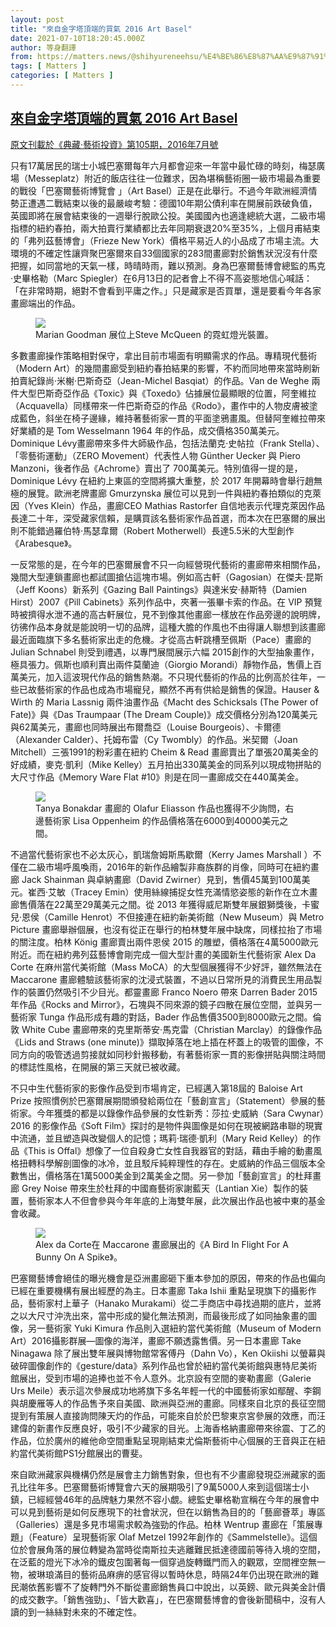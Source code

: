 ```yaml
---
layout: post
title: "來自金字塔頂端的買氣 2016 Art Basel"
date: 2021-07-10T18:20:45.000Z
author: 等身翻譯
from: https://matters.news/@shihyureneehsu/%E4%BE%86%E8%87%AA%E9%87%91%E5%AD%97%E5%A1%94%E9%A0%82%E7%AB%AF%E7%9A%84%E8%B2%B7%E6%B0%A3-2016-art-basel-bafyreigi363mzllu5hgwihh6oeink2atdcqnujzgudlxkh7p4evn73fsmi
tags: [ Matters ]
categories: [ Matters ]
---
```

<!--1625941245000-->
[來自金字塔頂端的買氣 2016 Art Basel](https://matters.news/@shihyureneehsu/%E4%BE%86%E8%87%AA%E9%87%91%E5%AD%97%E5%A1%94%E9%A0%82%E7%AB%AF%E7%9A%84%E8%B2%B7%E6%B0%A3-2016-art-basel-bafyreigi363mzllu5hgwihh6oeink2atdcqnujzgudlxkh7p4evn73fsmi)
------

<div>
<p><a href="http://reading.udn.com/v2/magDesc.do?id=95466" target="_blank">原文刊載於《典藏‧藝術投資》第105期，2016年7月號</a></p><p>只有17萬居民的瑞士小城巴塞爾每年六月都會迎來一年當中最忙碌的時刻，梅瑟廣場（Messeplatz）附近的飯店往往一位難求，因為堪稱藝術圈一級市場最為重要的戰役「巴塞爾藝術博覽會 」（Art Basel）正是在此舉行。不過今年歐洲經濟情勢正遭遇二戰結束以後的最嚴峻考驗：德國10年期公債利率在開展前跌破負值，英國即將在展會結束後的一週舉行脫歐公投。美國國內也適逢總統大選，二級市場指標的紐約春拍，兩大拍賣行業績都比去年同期衰退20%至35%，上個月甫結束的「弗列茲藝博會」（Frieze New York）價格平易近人的小品成了市場主流。大環境的不確定性讓齊聚巴塞爾來自33個國家的283間畫廊對於銷售狀況沒有什麼把握，如同當地的天氣一樣，時晴時雨，難以預測。身為巴塞爾藝博會總監的馬克·史畢格勒（Marc Spiegler）在6月13日的記者會上不得不高姿態地信心喊話：「在非常時期，絕對不會看到平庸之作。」只是藏家是否買單，還是要看今年各家畫廊端出的作品。</p><figure class="image"><img src="https://assets.matters.news/embed/8e01c518-a375-4cd8-abef-2c9de16c1cdf.jpeg" data-asset-id="8e01c518-a375-4cd8-abef-2c9de16c1cdf" referrerpolicy="no-referrer"><figcaption><span>Marian Goodman 展位上Steve McQueen 的霓虹燈光裝置。</span></figcaption></figure><p>多數畫廊操作策略相對保守，拿出目前市場面有明顯需求的作品。專精現代藝術（Modern Art）的幾間畫廊受到紐約春拍結果的影響，不約而同地帶來當時刷新拍賣紀錄尚·米榭·巴斯奇亞（Jean-Michel Basqiat）的作品。Van de Weghe 兩件大型巴斯奇亞作品《Toxic》與《Toxedo》佔據展位最顯眼的位置，阿奎維拉（Acquavella）同樣帶來一件巴斯奇亞的作品《Rodo》，畫作中的人物皮膚被塗成藍色，斜坐在椅子邊緣，維持著藝術家一貫的平面塗鴉畫風。但替阿奎維拉帶來好業績的是 Tom Wesselmann 1964 年的作品，成交價格350萬美元。Dominique Lévy畫廊帶來多件大師級作品，包括法蘭克·史帖拉（Frank Stella）、「零藝術運動」（ZERO Movement）代表性人物 Günther Uecker 與 Piero Manzoni，後者作品《Achrome》賣出了 700萬美元。特別值得一提的是，Dominique Lévy 在紐約上東區的空間將擴大重整，於 2017 年開幕時會舉行趙無極的展覽。歐洲老牌畫廊 Gmurzynska 展位可以見到一件與紐約春拍類似的克萊因（Yves Klein）作品，畫廊CEO Mathias Rastorfer 自信地表示代理克萊因作品長達二十年，深受藏家信賴，是購買該名藝術家作品首選，而本次在巴塞爾的展出則不能錯過羅伯特·馬瑟韋爾（Robert Motherwell）長達5.5米的大型創作《Arabesque》。</p><p>一反常態的是，在今年的巴塞爾展會不只一向經營現代藝術的畫廊帶來相關作品，幾間大型連鎖畫廊也都試圖搶佔這塊市場。例如高古軒（Gagosian）在傑夫·昆斯（Jeff Koons）新系列《Gazing Ball Paintings》與達米安·赫斯特（Damien Hirst）2007《Pill Cabinets》系列作品中，夾著一張畢卡索的作品。在 VIP 預覽時被擠得水泄不通的高古軒展位，見不到像其他畫廊一樣放在作品旁邊的說明牌，彷彿作品本身就是能說明一切的品牌，這種大膽的作風也不由得讓人聯想到該畫廊最近面臨旗下多名藝術家出走的危機。才從高古軒跳槽至佩斯（Pace）畫廊的 Julian Schnabel 則受到禮遇，以專門展間展示六幅 2015創作的大型抽象畫作，極具張力。佩斯也順利賣出兩件莫蘭迪（Giorgio Morandi）靜物作品，售價上百萬美元，加入這波現代作品的銷售熱潮。不只現代藝術的作品的比例高於往年，一些已故藝術家的作品也成為市場寵兒，顯然不再有供給是銷售的保證。Hauser & Wirth 的 Maria Lassnig 兩件油畫作品《Macht des Schicksals (The Power of Fate)》與《Das Traumpaar (The Dream Couple)》成交價格分別為120萬美元與62萬美元，畫廊也同時展出布爾喬亞（Louise Bourgeois）、卡爾德（Alexander Calder）、托姆布雷（Cy Twombly）的作品。米契爾（Joan Mitchell）三張1991的粉彩畫在紐約 Cheim & Read 畫廊賣出了單張20萬美金的好成績，麥克·凱利（Mike Kelley）五月拍出330萬美金的同系列以現成物拼貼的大尺寸作品《Memory Ware Flat #10》則是在同一畫廊成交在440萬美金。</p><figure class="image"><img src="https://assets.matters.news/embed/d7df6034-c071-4ea9-9980-150756bda7c5.jpeg" data-asset-id="d7df6034-c071-4ea9-9980-150756bda7c5" referrerpolicy="no-referrer"><figcaption><span>Tanya Bonakdar 畫廊的 Olafur Eliasson 作品也獲得不少詢問，右邊藝術家 Lisa Oppenheim 的作品價格落在6000到40000美元之間。</span></figcaption></figure><p>不過當代藝術家也不必太灰心，凱瑞詹姆斯馬歇爾（Kerry James Marshall ）不僅在二級市場呼風喚雨，2016年的新作品繪製非裔族群的肖像，同時可在紐約畫廊 Jack Shainman 與卓納畫廊（David Zwirner）見到，售價45萬到100萬美元。崔西·艾敏（Tracey Emin）使用絲線捕捉女性充滿情慾姿態的新作在立木畫廊售價落在22萬至29萬美元之間。從 2013 年獲得威尼斯雙年展銀獅獎後，卡蜜兒·恩侯（Camille Henrot）不但接連在紐約新美術館（New Museum）與 Metro Picture 畫廊舉辦個展，也沒有從正在舉行的柏林雙年展中缺席，同樣拉抬了市場的關注度。柏林 König 畫廊賣出兩件恩侯 2015 的雕塑，價格落在4萬5000歐元附近。而在紐約弗列茲藝博會剛完成一個大型計畫的美國新生代藝術家 Alex Da Corte 在麻州當代美術館（Mass MoCA）的大型個展獲得不少好評，雖然無法在 Maccarone 畫廊體驗該藝術家的沈浸式裝置，不過以日常所見的消費民生用品製作的裝置仍然吸引不少目光。都靈畫廊 Franco Noero 帶來 Darren Bader 2015 年作品《Rocks and Mirror》，石塊與不同來源的鏡子四散在展位空間，並與另一藝術家 Tunga 作品形成有趣的對話，Bader 作品售價3500到8000歐元之間。倫敦 White Cube 畫廊帶來的克里斯蒂安·馬克雷（Christian Marclay）的錄像作品《Lids and Straws (one minute)》擷取掉落在地上插在杯蓋上的吸管的圖像，不同方向的吸管透過剪接就如同秒針搬移動，有著藝術家一貫的影像拼貼與關注時間的標誌性風格，在開展的第三天就已被收藏。</p><p>不只中生代藝術家的影像作品受到市場肯定，已經邁入第18屆的 Baloise Art Prize 按照慣例於巴塞爾展期間頒發給兩位在「藝創宣言」（Statement）參展的藝術家。今年獲獎的都是以錄像作品參展的女性新秀：莎拉·史威納（Sara Cwynar）2016 的影像作品《Soft Film》探討的是物件與圖像是如何在現被網路串聯的現實中流通，並且塑造與改變個人的記憶；瑪莉·瑞德·凱利（Mary Reid Kelley）的作品《This is Offal》想像了一位自殺身亡女性自我器官的對話，藉由手繪的動畫風格扭轉科學解剖圖像的冰冷，並且駁斥純粹理性的存在。史威納的作品三個版本全數售出，價格落在1萬5000美金到2萬美金之間。另一參加「藝創宣言」的杜拜畫廊 Grey Noise 帶來生於杜拜的中國裔藝術家謝藍天（Lantian Xie）製作的裝置，藝術家本人不但會參與今年年底的上海雙年展，此次展出作品也被中東的基金會收藏。</p><figure class="image"><img src="https://assets.matters.news/embed/f6dbe153-81f9-40f3-bc39-dd1f66a189a7.jpeg" data-asset-id="f6dbe153-81f9-40f3-bc39-dd1f66a189a7" referrerpolicy="no-referrer"><figcaption><span>Alex da Corte在 Maccarone 畫廊展出的《A Bird In Flight For A Bunny On A Spike》。</span></figcaption></figure><p>巴塞爾藝博會絕佳的曝光機會是亞洲畫廊砸下重本參加的原因，帶來的作品也偏向已經在重要機構有展出經歷的為主。日本畫廊 Taka Ishii 重點呈現旗下的攝影作品，藝術家村上華子（Hanako Murakami）從二手商店中尋找過期的底片，並將之以大尺寸沖洗出來，當中形成的變化無法預測，而最後形成了如同抽象畫的圖像，另一藝術家 Yuki Kimura 作品則入選紐約當代美術館（Museum of Modern Art）2016攝影群展—圖像的海洋，畫廊不願透露售價。另一日本畫廊 Take Ninagawa 除了展出雙年展與博物館常客傅丹（Dahn Vo），Ken Okiishi 以螢幕與破碎圖像創作的《gesture/data》系列作品也曾於紐約當代美術館與惠特尼美術館展出，受到市場的追捧也並不令人意外。北京設有空間的麥勒畫廊（Galerie Urs Meile）表示這次參展成功地將旗下多名年輕一代的中國藝術家如鄢醒、李鋼與胡慶雁等人的作品售予來自美國、歐洲與亞洲的畫廊。同樣來自北京的長征空間提到有策展人直接詢問陳天灼的作品，可能來自於於巴黎東京宮參展的效應，而汪建偉的新畫作反應良好，吸引不少藏家的目光。上海香格納畫廊帶來徐震、丁乙的作品，位於廣州的維他命空間重點呈現剛結束尤倫斯藝術中心個展的王音與正在紐約當代美術館PS1分館展出的曹斐。</p><p>來自歐洲藏家與機構仍然是展會主力銷售對象，但也有不少畫廊發現亞洲藏家的面孔比往年多。巴塞爾藝術博覽會六天的展期吸引了9萬5000人來到這個瑞士小鎮，已經經營46年的品牌魅力果然不容小覷。總監史畢格勒宣稱在今年的展會中可以見到藝術是如何反應現下的社會狀況，但在以銷售為目的的「藝廊薈萃」專區（Galleries）還是多見市場需求較為強勁的作品。柏林 Wentrup 畫廊在「策展專題」（Feature）呈現藝術家 Olaf Metzel 1992年創作的《Sammelstelle》。這個位於會展角落的展位轉變為當時從南斯拉夫逃離難民抵達德國前等待入境的空間，在泛藍的燈光下冰冷的鐵皮包圍著每一個穿過旋轉鐵門而入的觀眾，空間裡空無一物，被琳琅滿目的藝術品麻痹的感官得以暫時休息，時隔24年仍出現在歐洲的難民潮依舊影響不了旋轉門外不斷從畫廊銷售員口中說出，以英鎊、歐元與美金計價的成交數字。「銷售強勁」、「皆大歡喜」，在巴塞爾藝博會的會後新聞稿中，沒有人讀的到一絲絲對未來的不確定性。</p>
</div>
